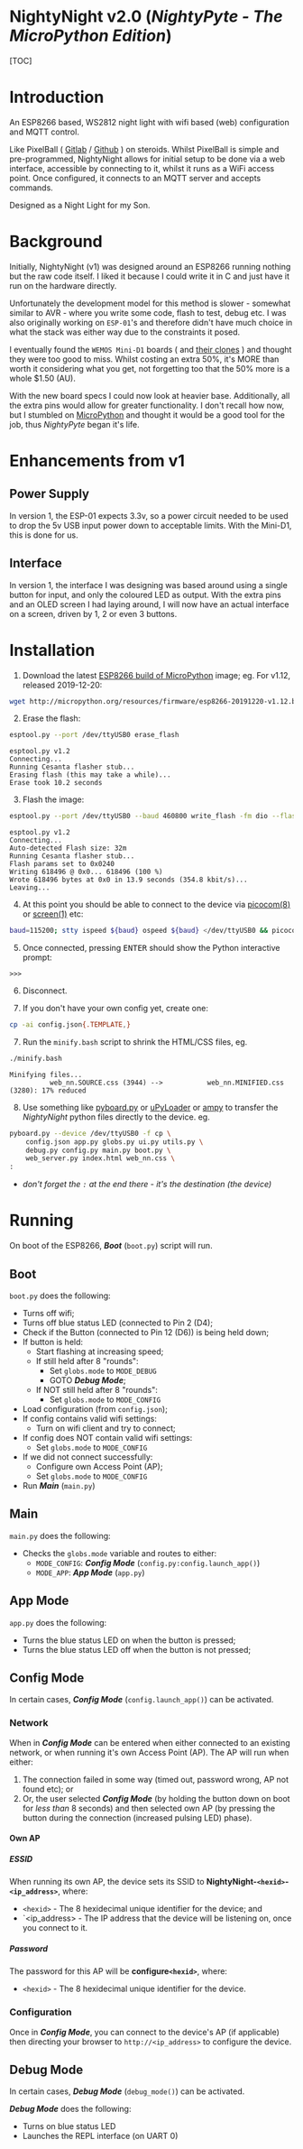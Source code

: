 # NightyNight v2.0 (*NightyPyte - The MicroPython Edition*) #

[TOC]

# Introduction #

An ESP8266 based, WS2812 night light with wifi based (web) configuration and
MQTT control.

Like PixelBall ( [Gitlab](https://gitlab.com/krayon/pixelball) /
[Github](https://github.com/krayon/pixelball) ) on steroids. Whilst PixelBall
is simple and pre-programmed, NightyNight allows for initial setup to be done
via a web interface, accessible by connecting to it, whilst it runs as a WiFi
access point. Once configured, it connects to an MQTT server and accepts
commands.

Designed as a Night Light for my Son.

# Background #

Initially, NightyNight (v1) was designed around an ESP8266 running nothing but
the raw code itself. I liked it because I could write it in C and just have it
run on the hardware directly.

Unfortunately the development model for this method is slower - somewhat
similar to AVR - where you write some code, flash to test, debug etc. I was
also originally working on `ESP-01`'s and therefore didn't have much choice in
what the stack was either way due to the constraints it posed.

I eventually found the `WEMOS Mini-D1` boards ( and
[their clones](https://hackaday.com/2017/05/15/attack-on-the-clones-a-review-of-two-common-esp8266-mini-d1-boards/)
) and thought they were too good to miss. Whilst costing an extra 50%, it's
MORE than worth it considering what you get, not forgetting too that the 50%
more is a whole $1.50 (AU).

With the new board specs I could now look at heavier base. Additionally, all
the extra pins would allow for greater functionality. I don't recall how now,
but I stumbled on
[MicroPython](https://micropython.org/)
and thought it would be a good tool for the job, thus *NightyPyte* began
it's life.

# Enhancements from v1 #

## Power Supply ##

In version 1, the ESP-01 expects 3.3v, so a power circuit needed to be used to
drop the 5v USB input power down to acceptable limits. With the Mini-D1, this
is done for us.

## Interface ##

In version 1, the interface I was designing was based around using a single
button for input, and only the coloured LED as output. With the extra pins and
an OLED screen I had laying around, I will now have an actual interface on a
screen, driven by 1, 2 or even 3 buttons.

# Installation #

1. Download the latest
[ESP8266 build of MicroPython](http://micropython.org/download#esp8266)
image; eg. For v1.12, released 2019-12-20:

```bash
wget http://micropython.org/resources/firmware/esp8266-20191220-v1.12.bin
```

2. Erase the flash:

```bash
esptool.py --port /dev/ttyUSB0 erase_flash
```
```
esptool.py v1.2
Connecting...
Running Cesanta flasher stub...
Erasing flash (this may take a while)...
Erase took 10.2 seconds
```

3. Flash the image:

```bash
esptool.py --port /dev/ttyUSB0 --baud 460800 write_flash -fm dio --flash_size=detect 0 esp8266-20191220-v1.12.bin
```
```
esptool.py v1.2
Connecting...
Auto-detected Flash size: 32m
Running Cesanta flasher stub...
Flash params set to 0x0240
Writing 618496 @ 0x0... 618496 (100 %)
Wrote 618496 bytes at 0x0 in 13.9 seconds (354.8 kbit/s)...
Leaving...
```

4. At this point you should be able to connect to the device via 
[picocom(8)](https://linux.die.net/man/8/picocom)
or
[screen(1)](https://linux.die.net/man/1/screen)
etc:

```bash
baud=115200; stty ispeed ${baud} ospeed ${baud} </dev/ttyUSB0 && picocom -i --baud ${baud} --imap lfcrlf /dev/ttyUSB0
```

5. Once connected, pressing <kbd>ENTER</kbd> should show the Python interactive prompt:

```
>>> 
```

6. Disconnect.

7. If you don't have your own config yet, create one:

```bash
cp -ai config.json{.TEMPLATE,}
```

7. Run the `minify.bash` script to shrink the HTML/CSS files, eg.

```bash
./minify.bash
```
```
Minifying files...
          web_nn.SOURCE.css (3944) -->           web_nn.MINIFIED.css (3280): 17% reduced
```

8. Use something like
[pyboard.py](https://docs.micropython.org/en/latest/reference/pyboard.py.html)
or
[uPyLoader](https://github.com/BetaRavener/uPyLoader/)
or
[ampy](https://github.com/scientifichackers/ampy)
to transfer the *NightyNight* python files directly to the device. eg.

```bash
pyboard.py --device /dev/ttyUSB0 -f cp \
    config.json app.py globs.py ui.py utils.py \
    debug.py config.py main.py boot.py \
    web_server.py index.html web_nn.css \
:
```

  - _don't forget the `:` at the end there - it's the destination (the device)_

# Running #

On boot of the ESP8266, **_Boot_** (`boot.py`) script will run.

## Boot ##

`boot.py` does the following:

  * Turns off wifi;
  * Turns off blue status LED (connected to Pin 2 (D4);
  * Check if the Button (connected to Pin 12 (D6)) is being held down;
  * If button is held:
    * Start flashing at increasing speed;
    * If still held after 8 "rounds":
      * Set `globs.mode` to `MODE_DEBUG`
      * GOTO **_Debug Mode_**;
    * If NOT still held after 8 "rounds":
      * Set `globs.mode` to `MODE_CONFIG`
  * Load configuration (from `config.json`);
  * If config contains valid wifi settings:
    * Turn on wifi client and try to connect;
  * If config does NOT contain valid wifi settings:
    * Set `globs.mode` to `MODE_CONFIG`
  * If we did not connect successfully:
    * Configure own Access Point (AP);
    * Set `globs.mode` to `MODE_CONFIG`
  * Run **_Main_** (`main.py`)

## Main ##

`main.py` does the following:

  * Checks the `globs.mode` variable and routes to either:
    * `MODE_CONFIG`: **_Config Mode_** (`config.py:config.launch_app()`)
    * `MODE_APP`:    **_App    Mode_** (`app.py`)

## App Mode ##

`app.py` does the following:

  * Turns the blue status LED on  when the button is     pressed;
  * Turns the blue status LED off when the button is not pressed;

## Config Mode ##

In certain cases, **_Config Mode_** (`config.launch_app()`) can be activated.

### Network ###

When in **_Config Mode_** can be entered when either connected to an existing
network, or when running it's own Access Point (AP). The AP will run when either:

  1. The connection failed in some way (timed out, password wrong, AP not found
     etc); or
  2. Or, the user selected **_Config Mode_** (by holding the button down on boot
     for _less than_ 8 seconds) and then selected own AP (by pressing the button
     during the connection (increased pulsing LED) phase).

#### Own AP ####

##### ESSID #####

When running its own AP, the device sets its SSID to
**NightyNight-`<hexid>`-`<ip_address>`**, where:

  * `<hexid>`     - The 8 hexidecimal unique identifier for the device; and
  * `<ip_address> - The IP address that the device will be listening on, once
                    you connect to it.

##### Password #####

The password for this AP will be **configure`<hexid>`**, where:

  * `<hexid>`     - The 8 hexidecimal unique identifier for the device.

### Configuration ###

Once in **_Config Mode_**, you can connect to the device's AP (if applicable)
then directing your browser to `http://<ip_address>` to configure the device.


## Debug Mode ##

In certain cases, **_Debug Mode_** (`debug_mode()`) can be activated.

**_Debug Mode_** does the following:

  * Turns on blue status LED
  * Launches the REPL interface (on UART 0)

[//]: # ( vim: set ts=4 sw=4 et cindent tw=80 ai si syn=markdown ft=markdown: )

